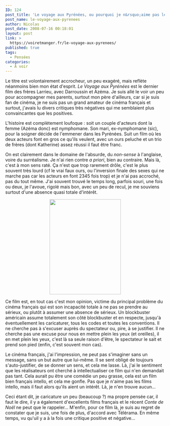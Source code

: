```yaml
---
ID: 124
post_title: 'Le voyage aux Pyrénées, ou pourquoi je n&rsquo;aime pas le cinéma français&#8230;'
post_name: le-voyage-aux-pyrenees
author: Nicolas
post_date: 2008-07-16 00:18:01
layout: post
link: >
  https://voiretmanger.fr/le-voyage-aux-pyrenees/
published: true
tags:
  - Pensées
categories:
  - À voir
---
```

<p>Le titre est volontairement accrocheur, un peu exagéré, mais reflète néanmoins bien mon état d'esprit. <em>Le Voyage aux Pyrénées</em> est le dernier film des frères Larrieu, avec Darroussin et Azéma. Je suis allé le voir un peu pour accompagner mes parents, surtout mon père d'ailleurs, car si je suis fan de cinéma, je ne suis pas un grand amateur de cinéma français et surtout, j'avais lu divers critiques très négatives qui me semblaient plus convaincantes que les positives.</p>
<p>L'histoire est complètement loufoque : soit un couple d'acteurs dont la femme (Azéma donc) est nymphomane. Son mari, ex-nymphomane (sic), pour la soigner décide de l'emmener dans les Pyrénées. Suit un film où les deux acteurs font en gros ce qu'ils veulent, avec un ours peluche et un trio de frères (dont Katherine) assez réussi il faut être franc.</p>
<p>On est clairement dans le domaine de l'absurde, du <em>non-sense</em> à l'anglaise, voire du surréalisme. Je n'ai rien contre <em>a priori</em>, bien au contraire. Mais là, c'est à mon sens raté. Ça n'est que trop rarement drôle, c'est le plus souvent très lourd (cf le vrai faux ours, ou l'inversion finale des sexes qui ne marche pas car les acteurs en font 2345 fois trop) et je n'ai pas accroché, pas du tout même. J'ai souvent trouvé le temps long, parfois souri, une fois ou deux, je l'avoue, rigolé mais bon, avec un peu de recul, je me souviens surtout d'une absence quasi totale d'intérêt.</p>
<p style="text-align: center;"><a href="http://nicolasfurno.com/blog/wp-content/uploads/2008/09/18949154_w434_h_q80.jpg"><img class="alignnone size-medium wp-image-329" title="18949154_w434_h_q80" src="http://nicolasfurno.com/blog/wp-content/uploads/2008/09/18949154_w434_h_q80-225x300.jpg" alt="" width="225" height="300" /></a></p>
<p>Ce film est, en tout cas c'est mon opinion, victime du principal problème du cinéma français qui est son incapacité totale à ne pas se prendre au sérieux, ou plutôt à assumer une absence de sérieux. Un blockbuster américain assume totalement son côté blockbuster et en respecte, jusqu'à éventuellement les caricaturer, tous les codes et toutes les conventions. Il ne cherche pas à s'excuser auprès du spectateur ou, pire, à se justifier. Il ne cherche pas une excuse pour nous en mettre plein les yeux (et oreilles), il en met plein les yeux, c'est là sa seule raison d'être, le spectateur le sait et prend son pied (enfin, c'est souvent mon cas).</p>
<p>Le cinéma français, j'ai l'impression, ne peut pas s'imaginer sans un message, sans un but autre que lui-même. Il se sent obligé de toujours s'auto-justifier, de se donner un sens, et cela me lasse. Là, j'ai le sentiment que les réalisateurs ont cherché à intellectualiser ce film qui n'en demandait pas tant. Cela aurait pu être une comédie un peu grasse, cela est un film bien français intello, et cela me gonfle. Pas que je n'aime pas les films intello, mais il faut alors qu'ils aient un intérêt. Là, je n'en trouve aucun...</p>
<p>Ceci étant dit, je caricature un peu (beaucoup ?) ma propre pensée car, il faut le dire, il y a également d'excellents films français et le récent <em>Conte de Noël</em> ne peut que le rappeler... M'enfin, pour ce film là, je suis au regret de constater que je suis, une fois de plus, d'accord avec Télérama. En même temps, vu qu'uil y a à la fois une critique positive et négative...</p>